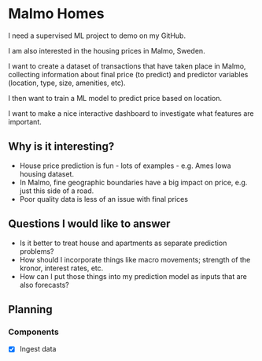 # Malmo Homes

I need a supervised ML project to demo on my GitHub.

I am also interested in the housing prices in Malmo, Sweden.

I want to create a dataset of transactions that have taken place in Malmo, collecting information about final price (to predict) and predictor variables (location, type, size, amenities, etc).

I then want to train a ML model to predict price based on location. 

I want to make a nice interactive dashboard to investigate what features are important.


## Why is it interesting?

- House price prediction is fun - lots of examples - e.g. Ames Iowa housing dataset.
- In Malmo, fine geographic boundaries have a big impact on price, e.g. just this side of a road.
- Poor quality data is less of an issue with final prices

## Questions I would like to answer

- Is it better to treat house and apartments as separate prediction problems?
- How should I incorporate things like macro movements; strength of the kronor, interest rates, etc.
- How can I put those things into my prediction model as inputs that are also forecasts?

## Planning

### Components

- [X] Ingest data

